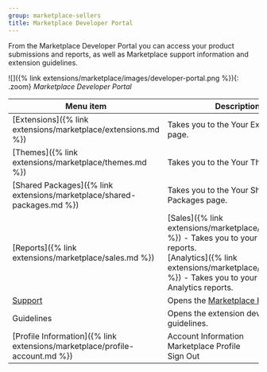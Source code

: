 ```yaml
---
group: marketplace-sellers
title: Marketplace Developer Portal
---
```


From the Marketplace Developer Portal you can access your product submissions and reports, as well as Marketplace support information and extension guidelines.

![]({% link extensions/marketplace/images/developer-portal.png %}){: .zoom}
_Marketplace Developer Portal_

|Menu item|Description|
|--- |--- |
|[Extensions]({% link extensions/marketplace/extensions.md %})|Takes you to the Your Extensions page.|
|[Themes]({% link extensions/marketplace/themes.md %})|Takes you to the Your Themes page.|
|[Shared Packages]({% link extensions/marketplace/shared-packages.md %})|Takes you to the Your Shared Packages page.|
|[Reports]({% link extensions/marketplace/sales.md %})|[Sales]({% link extensions/marketplace/sales.md %}) - Takes you to your Sales reports.<br/>[Analytics]({% link extensions/marketplace/analytics.md %}) - Takes you to your sales Analytics reports.|
|[Support](https://marketplacesupport.magento.com/hc/en-us)|Opens the [Marketplace Help Center](https://marketplacesupport.magento.com/hc/en-us).|
|Guidelines|Opens the extension development guidelines.|
|[Profile Information]({% link extensions/marketplace/profile-account.md %})|Account Information<br/>Marketplace Profile<br/>Sign Out|
